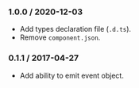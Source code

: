 ### 1.0.0 / 2020-12-03

* Add types declaration file (`.d.ts`).
* Remove `component.json`.

### 0.1.1 / 2017-04-27

* Add ability to emit event object.
